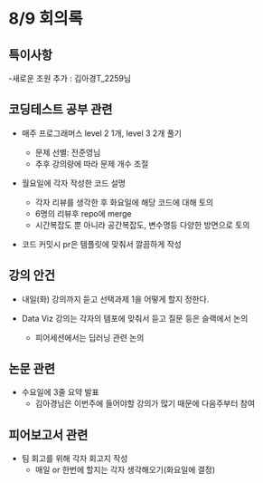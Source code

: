 # 8/9 회의록

## 특이사항
-새로운 조원 추가 : 김아경T_2259님

## 코딩테스트 공부 관련

- 매주 프로그래머스 level 2 1개, level 3 2개 풀기
    - 문제 선별: 전준영님
    - 추후 강의량에 따라 문제 개수 조절

- 월요일에 각자 작성한 코드 설명
    - 각자 리뷰를 생각한 후 화요일에 해당 코드에 대해 토의
    - 6명의 리뷰후 repo에 merge
    - 시간복잡도 뿐 아니라 공간복잡도, 변수명등 다양한 방면으로 토의

- 코드 커밋시 pr은 템플릿에 맞춰서 깔끔하게 작성

## 강의 안건

- 내일(화) 강의까지 듣고 선택과제 1을 어떻게 할지 정한다.

- Data Viz 강의는 각자의 템포에 맞춰서 듣고 질문 등은 슬랙에서 논의
    - 피어세션에서는 딥러닝 관련 논의

## 논문 관련

- 수요일에 3줄 요약 발표
    - 김아경님은 이번주에 들어야할 강의가 많기 때문에 다음주부터 참여

## 피어보고서 관련
 
- 팀 회고를 위해 각자 회고지 작성
    - 매일 or 한번에 할지는 각자 생각해오기(화요일에 결정)